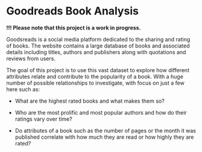 # Goodreads Book Analysis

**!!! Please note that this project is a work in progress.**

Goodsreads is a social media platform dedicated to the sharing and rating of books. The website contains a large database of books and associated details including titles, authors and publishers along with quotations and reviews from users. 

The goal of this project is to use this vast dataset to explore how different attributes relate and contribute to the popularity of a book. With a huge number of possible relationships to investigate, with focus on just a few here such as:

- What are the highest rated books and what makes them so?


- Who are the most prolific and most popular authors and how do their ratings 
vary over time?

    
- Do attributes of a book such as the number of pages or the month it was 
published correlate with how much 
        they are read or how highly they are rated?